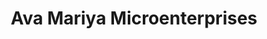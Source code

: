 ---
title: "Ava Mariya Microenterprises"
url: /thiruvananthapuram/ava-mariya-microenterprises/
shop: Allgemein
---